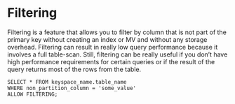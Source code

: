 # Filtering

Filtering is a feature that allows you to filter by column that is not part of the primary key without creating an index or MV and without any storage overhead. Filtering can result in really low query performance because it involves a full table-scan. Still, filtering can be really useful if you don’t have high performance requirements for certain queries or if the result of the query returns most of the rows from the table.

```cql
SELECT * FROM keyspace_name.table_name 
WHERE non_partition_column = 'some_value'
ALLOW FILTERING;
```

